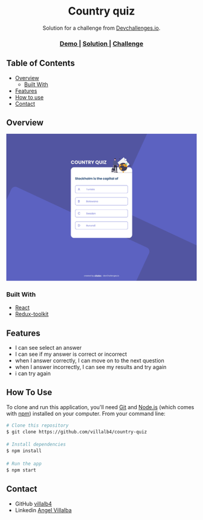 <!-- Please update value in the {}  -->

<h1 align="center">Country quiz</h1>

<div align="center">
   Solution for a challenge from  <a href="http://devchallenges.io" target="_blank">Devchallenges.io</a>.
</div>

<div align="center">
  <h3>
    <a href="https://{country-quiz-fawn.vercel.app/}">
      Demo
    </a>
    <span> | </span>
    <a href="https://{devchallenges.io/solutions/aZLY03KhnExrcaFebDap}">
      Solution
    </a>
    <span> | </span>
    <a href="https://devchallenges.io/challenges/Bu3G2irnaXmfwQ8sZkw8">
      Challenge
    </a>
  </h3>
</div>

<!-- TABLE OF CONTENTS -->

## Table of Contents

- [Overview](#overview)
  - [Built With](#built-with)
- [Features](#features)
- [How to use](#how-to-use)
- [Contact](#contact)

<!-- OVERVIEW -->

## Overview

![screenshot](https://raw.githubusercontent.com/villalb4/country-quiz/main/country-quiz_.png)

### Built With

- [React](https://reactjs.org/)
- [Redux-toolkit](https://redux-toolkit.js.org/)

## Features

<!-- List the features of your application or follow the template. Don't share the figma file here :) -->

- I can see select an answer
- I can see if my answer is correct or incorrect
- when I answer correctly, I can move on to the next question
- when I answer incorrectly, I can see my results and try again
- i can try again

## How To Use

<!-- Example: -->

To clone and run this application, you'll need [Git](https://git-scm.com) and [Node.js](https://nodejs.org/en/download/) (which comes with [npm](http://npmjs.com)) installed on your computer. From your command line:

```bash
# Clone this repository
$ git clone https://github.com/villalb4/country-quiz

# Install dependencies
$ npm install

# Run the app
$ npm start
```

## Contact

- GitHub [villalb4](https://{github.com/villalb4})
- Linkedin [Angel Villalba](https://www.linkedin.com/in/angelvillalba/})
